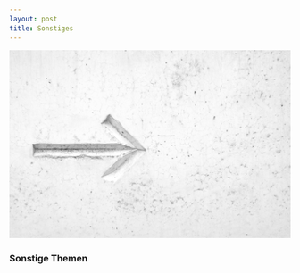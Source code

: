 ```yaml
---
layout: post
title: Sonstiges
---
```



![My helpful screenshot](/public/pictures/sonstiges.jpg)
### Sonstige Themen
